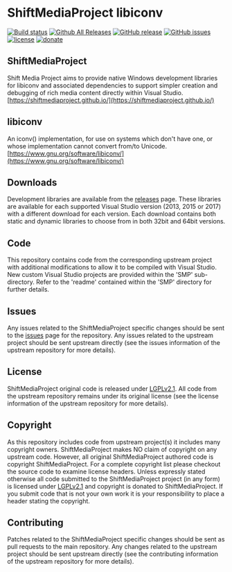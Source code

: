 ShiftMediaProject libiconv
=============
[![Build status](https://ci.appveyor.com/api/projects/status/cdl1miixogcn2njc?svg=true)](https://ci.appveyor.com/project/Sibras/libiconv)
[![Github All Releases](https://img.shields.io/github/downloads/ShiftMediaProject/libiconv/total.svg)](https://github.com/ShiftMediaProject/libiconv/releases)
[![GitHub release](https://img.shields.io/github/release/ShiftMediaProject/libiconv.svg)](https://github.com/ShiftMediaProject/libiconv/releases/latest)
[![GitHub issues](https://img.shields.io/github/issues/ShiftMediaProject/libiconv.svg)](https://github.com/ShiftMediaProject/libiconv/issues)
[![license](https://img.shields.io/github/license/ShiftMediaProject/libiconv.svg)](https://github.com/ShiftMediaProject/libiconv)
[![donate](https://img.shields.io/badge/donate-link-brightgreen.svg)](https://shiftmediaproject.github.io/8-donate/)
## ShiftMediaProject

Shift Media Project aims to provide native Windows development libraries for libiconv and associated dependencies to support simpler creation and debugging of rich media content directly within Visual Studio. [https://shiftmediaproject.github.io/](https://shiftmediaproject.github.io/)

## libiconv

An iconv() implementation, for use on systems which don't have one, or whose implementation cannot convert from/to Unicode. [https://www.gnu.org/software/libiconv/](https://www.gnu.org/software/libiconv/)

## Downloads

Development libraries are available from the [releases](https://github.com/ShiftMediaProject/libiconv/releases) page. These libraries are available for each supported Visual Studio version (2013, 2015 or 2017) with a different download for each version. Each download contains both static and dynamic libraries to choose from in both 32bit and 64bit versions.

## Code

This repository contains code from the corresponding upstream project with additional modifications to allow it to be compiled with Visual Studio. New custom Visual Studio projects are provided within the 'SMP' sub-directory. Refer to the 'readme' contained within the 'SMP' directory for further details.

## Issues

Any issues related to the ShiftMediaProject specific changes should be sent to the [issues](https://github.com/ShiftMediaProject/libiconv/issues) page for the repository. Any issues related to the upstream project should be sent upstream directly (see the issues information of the upstream repository for more details).

## License

ShiftMediaProject original code is released under [LGPLv2.1](https://www.gnu.org/licenses/lgpl-2.1.html). All code from the upstream repository remains under its original license (see the license information of the upstream repository for more details).

## Copyright

As this repository includes code from upstream project(s) it includes many copyright owners. ShiftMediaProject makes NO claim of copyright on any upstream code. However, all original ShiftMediaProject authored code is copyright ShiftMediaProject. For a complete copyright list please checkout the source code to examine license headers. Unless expressly stated otherwise all code submitted to the ShiftMediaProject project (in any form) is licensed under [LGPLv2.1](https://www.gnu.org/licenses/lgpl-2.1.html) and copyright is donated to ShiftMediaProject. If you submit code that is not your own work it is your responsibility to place a header stating the copyright.

## Contributing

Patches related to the ShiftMediaProject specific changes should be sent as pull requests to the main repository. Any changes related to the upstream project should be sent upstream directly (see the contributing information of the upstream repository for more details).